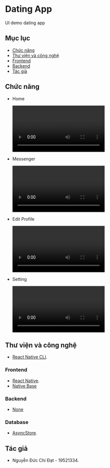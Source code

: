 
# Dating App
UI demo dating app

## Mục lục
- [Chức năng](#chức-năng)
- [Thư viện và công nghệ](#thư-viện-và-công-nghệ)
- [Frontend](#frontend)
- [Backend](#backend)
- [Tác giả](#tác-giả)
## Chức năng
- Home

  <video src="https://user-images.githubusercontent.com/67258104/176347490-ea7c2962-6d44-45ee-a1d3-0d85fa914400.mp4" alt="..."/>

- Messenger

  <video src="https://user-images.githubusercontent.com/67258104/176347349-33293ed9-a325-4c5a-b797-81e69fa52ee6.mp4" alt="..." />

- Edit Profile

  <video src="https://user-images.githubusercontent.com/67258104/176347835-b289a491-19ae-4173-a3e7-cb60138c88a4.mp4" alt="..."/>

- Setting

  <video src="https://user-images.githubusercontent.com/67258104/176348164-360582d2-fa4c-4ab1-b12b-79ff0fc2fcd3.mp4" alt="..."/>


## Thư viện và công nghệ
- [React Native CLI](https://reactnative.dev/docs/getting-started).
### Frontend
- [React Native](https://reactnative.dev/).
- [Native Base](https://docs.nativebase.io/)
### Backend
- [None](https://docs.nativebase.io/)
### Database
- [AsyncStore](https://www.mongodb.com/).
## Tác giả
- Nguyễn Đức Chí Đạt - 19521334.


